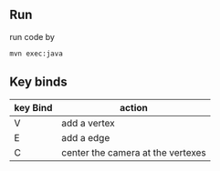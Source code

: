 ## Run
run code by
```bash
mvn exec:java
```

## Key binds
| key Bind | action                            |
|----------|-----------------------------------|
| V        | add a vertex                      |
| E        | add a edge                        |
| C        | center the camera at the vertexes |